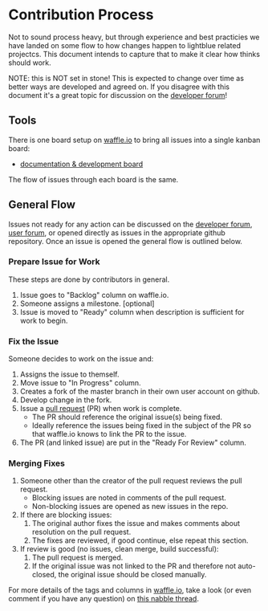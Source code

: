 # Contribution Process
Not to sound process heavy, but through experience and best practicies we have landed on some flow to how changes happen to lightblue related projectcs.  This document intends to capture that to make it clear how thinks should work.

NOTE: this is NOT set in stone!  This is expected to change over time as better ways are developed and agreed on.  If you disagree with this document it's a great topic for discussion on the [developer forum](http://dev.forum.lightblue.io)!

## Tools
There is one board setup on [waffle.io](http://waffle.io) to bring all issues into a single kanban board:
* [documentation & development board](https://waffle.io/lightblue-platform/lightblue)

The flow of issues through each board is the same.

## General Flow
Issues not ready for any action can be discussed on the [developer forum](http://dev.forum.lightblue.io), [user forum](http://forum.lightblue.io/), or opened directly as issues in the appropriate github repository.  Once an issue is opened the general flow is outlined below.

### Prepare Issue for Work
These steps are done by contributors in general.

1. Issue goes to "Backlog" column on waffle.io.
2. Someone assigns a milestone. [optional]
3. Issue is moved to "Ready" column when description is sufficient for work to begin.

### Fix the Issue
Someone decides to work on the issue and:

1. Assigns the issue to themself.
2. Move issue to "In Progress" column.
3. Creates a fork of the master branch in their own user account on github.
4. Develop change in the fork.
5. Issue a [pull request](https://help.github.com/articles/using-pull-requests/) (PR) when work is complete.
    * The PR should reference the original issue(s) being fixed.
    * Ideally reference the issues being fixed in the subject of the PR so that waffle.io knows to link the PR to the issue.
6. The PR (and linked issue) are put in the "Ready For Review" column.

### Merging Fixes

1. Someone other than the creator of the pull request reviews the pull request.
    * Blocking issues are noted in comments of the pull request.
    * Non-blocking issues are opened as new issues in the repo.
2. If there are blocking issues:
    1. The original author fixes the issue and makes comments about resolution on the pull request.
    2. The fixes are reviewed, if good continue, else repeat this section.
2. If review is good (no issues, clean merge, build successful):
    1. The pull request is merged.
    2. If the original issue was not linked to the PR and therefore not auto-closed, the original issue should be closed manually.


For more details of the tags and columns in [waffle.io](https://waffle.io/lightblue-platform/lightblue), take a look (or even comment if you have any question) on [this nabble thread](http://dev.forum.lightblue.io/How-to-improve-the-communication-solve-some-issues-the-best-way-to-the-asked-questions-to-issue-requd-td155.html#a163).
